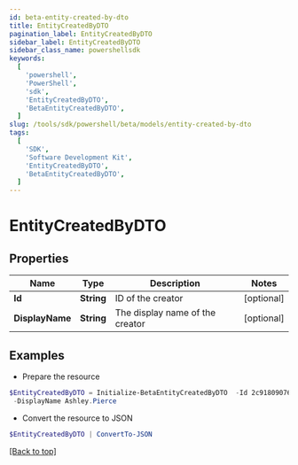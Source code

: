 ```yaml
---
id: beta-entity-created-by-dto
title: EntityCreatedByDTO
pagination_label: EntityCreatedByDTO
sidebar_label: EntityCreatedByDTO
sidebar_class_name: powershellsdk
keywords:
  [
    'powershell',
    'PowerShell',
    'sdk',
    'EntityCreatedByDTO',
    'BetaEntityCreatedByDTO',
  ]
slug: /tools/sdk/powershell/beta/models/entity-created-by-dto
tags:
  [
    'SDK',
    'Software Development Kit',
    'EntityCreatedByDTO',
    'BetaEntityCreatedByDTO',
  ]
---
```


# EntityCreatedByDTO

## Properties

| Name            | Type       | Description                     | Notes      |
| --------------- | ---------- | ------------------------------- | ---------- |
| **Id**          | **String** | ID of the creator               | [optional] |
| **DisplayName** | **String** | The display name of the creator | [optional] |

## Examples

- Prepare the resource

```powershell
$EntityCreatedByDTO = Initialize-BetaEntityCreatedByDTO  -Id 2c918090761a5aac0176215c46a62d58 `
 -DisplayName Ashley.Pierce
```

- Convert the resource to JSON

```powershell
$EntityCreatedByDTO | ConvertTo-JSON
```

[[Back to top]](#)
